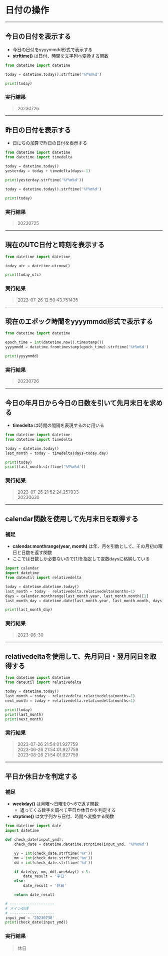 # 日付の操作

---

## 今日の日付を表示する

* 今日の日付をyyyymmdd形式で表示する
* **strftime()** は日付、時間を文字列へ変換する関数

```python
from datetime import datetime

today = datetime.today().strftime('%Y%m%d')

print(today)
```

### 実行結果

> 20230726

---

## 昨日の日付を表示する

* 日にちの加算で昨日の日付を表示する

```python
from datetime import datetime
from datetime import timedelta

today = datetime.today()
yesterday = today + timedelta(days=-1)

print(yesterday.strftime('%Y%m%d'))

today = datetime.today().strftime('%Y%m%d')

print(today)
```

### 実行結果

> 20230725

---

## 現在のUTC日付と時刻を表示する

```python
from datetime import datetime

today_utc = datetime.utcnow()

print(today_utc)
```

### 実行結果

> 2023-07-26 12:50:43.751435

---

## 現在のエポック時間をyyyymmdd形式で表示する

```python
from datetime import datetime

epoch_time = int(datetime.now().timestamp())
yyyymmdd = datetime.fromtimestamp(epoch_time).strftime('%Y%m%d')

print(yyyymmdd)
```

### 実行結果

> 20230726

---

## 今日の年月日から今日の日数を引いて先月末日を求める

* **timedelta** は時間の間隔を表現するのに用いる

```python
from datetime import datetime
from datetime import timedelta

today = datetime.today()
last_month = today - timedelta(days=today.day)

print(today)
print(last_month.strftime('%Y%m%d'))
```

### 実行結果

> 2023-07-26 21:52:24.257933  
  20230630

---

## calendar関数を使用して先月末日を取得する

### 補足

* **calendar.monthrange(year, month)** は年、月を引数として、その月初の曜日と日数を返す関数
* ここでは日数しか必要ないので[1]を指定して変数daysに格納している

```python
import calendar
import datetime
from dateutil import relativedelta

today = datetime.datetime.today()
last_month = today - relativedelta.relativedelta(months=1)
days = calendar.monthrange(last_month.year, last_month.month)[1]
last_month_day = datetime.date(last_month.year, last_month.month, days)

print(last_month_day)
```

### 実行結果

> 2023-06-30

---

## relativedeltaを使用して、先月同日・翌月同日を取得する

```python
from datetime import datetime
from dateutil import relativedelta

today = datetime.today()
last_month = today - relativedelta.relativedelta(months=1)
next_month = today + relativedelta.relativedelta(months=1)

print(today)
print(last_month)
print(next_month)
```

### 実行結果

> 2023-07-26 21:54:01.927759  
  2023-06-26 21:54:01.927759  
  2023-08-26 21:54:01.927759

---

## 平日か休日かを判定する

### 補足

* **weekday()** は月曜～日曜を0～6で返す関数
  * 返ってくる数字を調べて平日か休日かを判定する
* **strptime()** は文字列から日付、時間へ変換する関数

```python
from datetime import date
import datetime

def check_date(input_ymd):
    check_date = datetime.datetime.strptime(input_ymd, '%Y%m%d')

    yy = int(check_date.strftime('%Y'))
    mm = int(check_date.strftime('%m'))
    dd = int(check_date.strftime('%d'))

    if date(yy, mm, dd).weekday() < 5:
        date_result = '平日'
    else:
        date_result = '休日'

    return date_result

# --------------------
# メイン処理
# --------------------
input_ymd = '20230730'
print(check_date(input_ymd))
```

### 実行結果

> 休日
